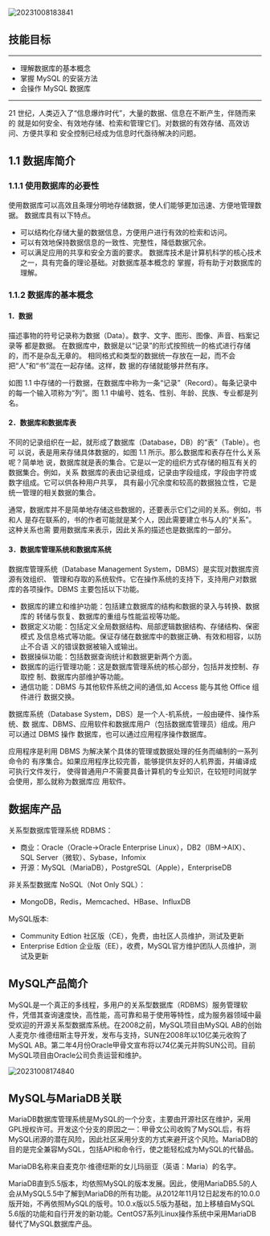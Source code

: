 
![20231008183841](https://barry-boy-1311671045.cos.ap-beijing.myqcloud.com/blog/20231008183841.png)

## **技能目标**

---
  - 理解数据库的基本概念 
  - 掌握 MySQL 的安装方法 
  - 会操作 MySQL 数据库


---
21 世纪，人类迈入了“信息爆炸时代”，大量的数据、信息在不断产生，伴随而来的 就是如何安全、有效地存储、检索和管理它们。对数据的有效存储、高效访问、方便共享和 安全控制已经成为信息时代亟待解决的问题。



## 1.1 **数据库简介**

### 1.1.1 **使用数据库的必要性**

使用数据库可以高效且条理分明地存储数据，使人们能够更加迅速、方便地管理数据。 数据库具有以下特点。

 - 可以结构化存储大量的数据信息，方便用户进行有效的检索和访问。 
 - 可以有效地保持数据信息的一致性、完整性，降低数据冗余。 
 - 可以满足应用的共享和安全方面的要求。 数据库技术是计算机科学的核心技术之一，具有完备的理论基础。对数据库基本概念的 掌握，将有助于对数据库的理解。


### 1.1.2 **数据库的基本概念**



#### 1．数据 

描述事物的符号记录称为数据（Data）。数字、文字、图形、图像、声音、档案记录等 都是数据。 在数据库中，数据是以“记录”的形式按照统一的格式进行存储的，而不是杂乱无章的。 相同格式和类型的数据统一存放在一起，而不会把“人”和“书”混在一起存储。这样，数 据的存储就能够井然有序。 

如图 1.1 中存储的一行数据，在数据库中称为一条“记录”（Record）。每条记录中 的每一个输入项称为“列”。图 1.1 中编号、姓名、性别、年龄、民族、专业都是列名。

#### 2．数据库和数据库表


不同的记录组织在一起，就形成了数据库（Database，DB）的“表”（Table）。也可 以说，表是用来存储具体数据的，如图 1.1 所示。那么数据库和表存在什么关系呢？简单地 说，数据库就是表的集合。它是以一定的组织方式存储的相互有关的数据集合。例如，关系 数据库的表由记录组成，记录由字段组成，字段由字符或数字组成。它可以供各种用户共享， 具有最小冗余度和较高的数据独立性，它是统一管理的相关数据的集合。 

通常，数据库并不是简单地存储这些数据的，还要表示它们之间的关系。例如，书和人 是存在联系的，书的作者可能就是某个人，因此需要建立书与人的“关系”。这种关系也需 要用数据库来表示，因此关系的描述也是数据库的一部分。


#### 3．数据库管理系统和数据库系统

数据库管理系统（Database Management System，DBMS）是实现对数据库资源有效组织、 管理和存取的系统软件。它在操作系统的支持下，支持用户对数据库的各项操作。DBMS 主要包括以下功能。

- 数据库的建立和维护功能：包括建立数据库的结构和数据的录入与转换、数据库的 转储与恢复、数据库的重组与性能监视等功能。
- 数据定义功能：包括定义全局数据结构、局部逻辑数据结构、存储结构、保密模式 及信息格式等功能。保证存储在数据库中的数据正确、有效和相容，以防止不合语 义的错误数据被输入或输出。
- 数据操纵功能：包括数据查询统计和数据更新两个方面。
- 数据库的运行管理功能：这是数据库管理系统的核心部分，包括并发控制、存取控 制、数据库内部维护等功能。
- 通信功能：DBMS 与其他软件系统之间的通信,如 Access 能与其他 Office 组件进行 数据交换。



数据库系统（Database System，DBS）是一个人-机系统，一般由硬件、操作系统、数 据库、DBMS、应用软件和数据库用户（包括数据库管理员）组成。用户可以通过 DBMS 操作 数据库，也可以通过应用程序操作数据库。 

应用程序是利用 DBMS 为解决某个具体的管理或数据处理的任务而编制的一系列命令的 有序集合。如果应用程序比较完善，能够提供友好的人机界面，并编译成可执行文件发行， 使得普通用户不需要具备计算机的专业知识，在较短时间就学会使用，那么就称为数据库应 用软件。


























## **数据库产品**
关系型数据库管理系统 RDBMS：
- 商业：Oracle（Oracle->Oracle Enterprise Linux），DB2（IBM->AIX）、SQL Server（微软）、Sybase，Infomix
- 开源：MySQL（MariaDB），PostgreSQL（Apple），EnterpriseDB

非关系型数据库 NoSQL（Not Only SQL）：
- MongoDB，Redis，Memcached、HBase、InfluxDB

MySQL版本: 
- Community Edtion 社区版（CE），免费，由社区人员维护，测试及更新
- Enterprise Edtion 企业版（EE），收费，MySQL官方维护团队人员维护，测试及更新

## **MySQL产品简介**

MySQL是一个真正的多线程，多用户的关系型数据库（RDBMS）服务管理软件，凭借其查询速度快，高性能，高可靠和易于使用等特性，成为服务器领域中最受欢迎的开源关系型数据库系统。在2008之前，MySQL项目由MySQL AB的创始人麦克尔·维德纽斯主导开发，发布与支持，SUN在2008年以10亿美元收购了MySQL AB。第二年4月份Oracle甲骨文宣布将以74亿美元并购SUN公司。目前MySQL项目由Oracle公司负责运营和维护。

![20231008174840](https://barry-boy-1311671045.cos.ap-beijing.myqcloud.com/blog/20231008174840.png)


## **MySQL与MariaDB关联**
MariaDB数据库管理系统是MySQL的一个分支，主要由开源社区在维护，采用GPL授权许可。开发这个分支的原因之一：甲骨文公司收购了MySQL后，有将MySQL闭源的潜在风险，因此社区采用分支的方式来避开这个风险。MariaDB的目的是完全兼容MySQL，包括API和命令行，使之能轻松成为MySQL的代替品。

MariaDB名称来自麦克尔·维德纽斯的女儿玛丽亚（英语：Maria）的名字。

MariaDB直到5.5版本，均依照MySQL的版本发展。因此，使用MariaDB5.5的人会从MySQL5.5中了解到MariaDB的所有功能。从2012年11月12日起发布的10.0.0版开始，不再依照MySQL的版号。10.0.x版以5.5版为基础，加上移植自MySQL 5.6版的功能和自行开发的新功能。CentOS7系列Linux操作系统中采用MariaDB替代了MySQL数据库产品。